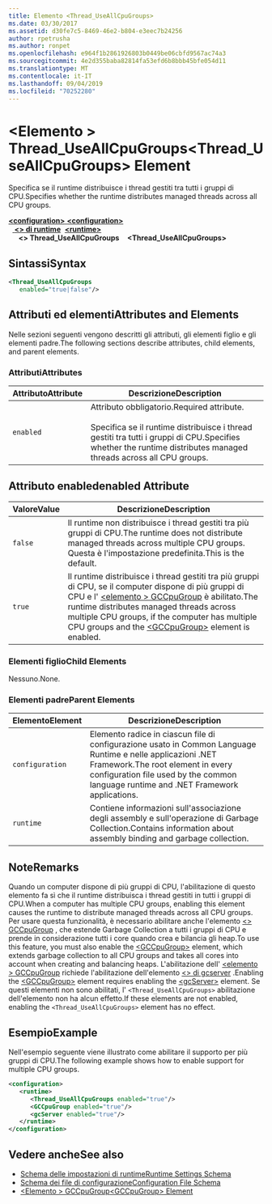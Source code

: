```yaml
---
title: Elemento <Thread_UseAllCpuGroups>
ms.date: 03/30/2017
ms.assetid: d30fe7c5-8469-46e2-b804-e3eec7b24256
author: rpetrusha
ms.author: ronpet
ms.openlocfilehash: e964f1b2861926803b0449be06cbfd9567ac74a3
ms.sourcegitcommit: 4e2d355baba82814fa53efd6b8bbb45bfe054d11
ms.translationtype: MT
ms.contentlocale: it-IT
ms.lasthandoff: 09/04/2019
ms.locfileid: "70252280"
---
```

# <a name="thread_useallcpugroups-element"></a><span data-ttu-id="e8270-102">\<Elemento > Thread_UseAllCpuGroups</span><span class="sxs-lookup"><span data-stu-id="e8270-102">\<Thread_UseAllCpuGroups> Element</span></span>

<span data-ttu-id="e8270-103">Specifica se il runtime distribuisce i thread gestiti tra tutti i gruppi di CPU.</span><span class="sxs-lookup"><span data-stu-id="e8270-103">Specifies whether the runtime distributes managed threads across all CPU groups.</span></span>

<span data-ttu-id="e8270-104">[ **\<configuration>** ](../configuration-element.md)</span><span class="sxs-lookup"><span data-stu-id="e8270-104">[**\<configuration>**](../configuration-element.md)</span></span>\
<span data-ttu-id="e8270-105">&nbsp;&nbsp;[ **\<> di runtime**](runtime-element.md)</span><span class="sxs-lookup"><span data-stu-id="e8270-105">&nbsp;&nbsp;[**\<runtime>**](runtime-element.md)</span></span>\
<span data-ttu-id="e8270-106">&nbsp;&nbsp;&nbsp;&nbsp; **\<> Thread_UseAllCpuGroups**</span><span class="sxs-lookup"><span data-stu-id="e8270-106">&nbsp;&nbsp;&nbsp;&nbsp;**\<Thread_UseAllCpuGroups>**</span></span>  

## <a name="syntax"></a><span data-ttu-id="e8270-107">Sintassi</span><span class="sxs-lookup"><span data-stu-id="e8270-107">Syntax</span></span>

```xml
<Thread_UseAllCpuGroups
   enabled="true|false"/>
```

## <a name="attributes-and-elements"></a><span data-ttu-id="e8270-108">Attributi ed elementi</span><span class="sxs-lookup"><span data-stu-id="e8270-108">Attributes and Elements</span></span>

<span data-ttu-id="e8270-109">Nelle sezioni seguenti vengono descritti gli attributi, gli elementi figlio e gli elementi padre.</span><span class="sxs-lookup"><span data-stu-id="e8270-109">The following sections describe attributes, child elements, and parent elements.</span></span>

### <a name="attributes"></a><span data-ttu-id="e8270-110">Attributi</span><span class="sxs-lookup"><span data-stu-id="e8270-110">Attributes</span></span>

|<span data-ttu-id="e8270-111">Attributo</span><span class="sxs-lookup"><span data-stu-id="e8270-111">Attribute</span></span>|<span data-ttu-id="e8270-112">Descrizione</span><span class="sxs-lookup"><span data-stu-id="e8270-112">Description</span></span>|
|---------------|-----------------|
|`enabled`|<span data-ttu-id="e8270-113">Attributo obbligatorio.</span><span class="sxs-lookup"><span data-stu-id="e8270-113">Required attribute.</span></span><br /><br /> <span data-ttu-id="e8270-114">Specifica se il runtime distribuisce i thread gestiti tra tutti i gruppi di CPU.</span><span class="sxs-lookup"><span data-stu-id="e8270-114">Specifies whether the runtime distributes managed threads across all CPU groups.</span></span>|

## <a name="enabled-attribute"></a><span data-ttu-id="e8270-115">Attributo enabled</span><span class="sxs-lookup"><span data-stu-id="e8270-115">enabled Attribute</span></span>

|<span data-ttu-id="e8270-116">Valore</span><span class="sxs-lookup"><span data-stu-id="e8270-116">Value</span></span>|<span data-ttu-id="e8270-117">Descrizione</span><span class="sxs-lookup"><span data-stu-id="e8270-117">Description</span></span>|
|-----------|-----------------|
|`false`|<span data-ttu-id="e8270-118">Il runtime non distribuisce i thread gestiti tra più gruppi di CPU.</span><span class="sxs-lookup"><span data-stu-id="e8270-118">The runtime does not distribute managed threads across multiple CPU groups.</span></span> <span data-ttu-id="e8270-119">Questa è l'impostazione predefinita.</span><span class="sxs-lookup"><span data-stu-id="e8270-119">This is the default.</span></span>|
|`true`|<span data-ttu-id="e8270-120">Il runtime distribuisce i thread gestiti tra più gruppi di CPU, se il computer dispone di più gruppi di CPU e l' [ \<elemento > GCCpuGroup](gccpugroup-element.md) è abilitato.</span><span class="sxs-lookup"><span data-stu-id="e8270-120">The runtime distributes managed threads across multiple CPU groups, if the computer has multiple CPU groups and the [\<GCCpuGroup>](gccpugroup-element.md) element is enabled.</span></span>|

### <a name="child-elements"></a><span data-ttu-id="e8270-121">Elementi figlio</span><span class="sxs-lookup"><span data-stu-id="e8270-121">Child Elements</span></span>

<span data-ttu-id="e8270-122">Nessuno.</span><span class="sxs-lookup"><span data-stu-id="e8270-122">None.</span></span>

### <a name="parent-elements"></a><span data-ttu-id="e8270-123">Elementi padre</span><span class="sxs-lookup"><span data-stu-id="e8270-123">Parent Elements</span></span>

|<span data-ttu-id="e8270-124">Elemento</span><span class="sxs-lookup"><span data-stu-id="e8270-124">Element</span></span>|<span data-ttu-id="e8270-125">Descrizione</span><span class="sxs-lookup"><span data-stu-id="e8270-125">Description</span></span>|
|-------------|-----------------|
|`configuration`|<span data-ttu-id="e8270-126">Elemento radice in ciascun file di configurazione usato in Common Language Runtime e nelle applicazioni .NET Framework.</span><span class="sxs-lookup"><span data-stu-id="e8270-126">The root element in every configuration file used by the common language runtime and .NET Framework applications.</span></span>|
|`runtime`|<span data-ttu-id="e8270-127">Contiene informazioni sull'associazione degli assembly e sull'operazione di Garbage Collection.</span><span class="sxs-lookup"><span data-stu-id="e8270-127">Contains information about assembly binding and garbage collection.</span></span>|

## <a name="remarks"></a><span data-ttu-id="e8270-128">Note</span><span class="sxs-lookup"><span data-stu-id="e8270-128">Remarks</span></span>

<span data-ttu-id="e8270-129">Quando un computer dispone di più gruppi di CPU, l'abilitazione di questo elemento fa sì che il runtime distribuisca i thread gestiti in tutti i gruppi di CPU.</span><span class="sxs-lookup"><span data-stu-id="e8270-129">When a computer has multiple CPU groups, enabling this element causes the runtime to distribute managed threads across all CPU groups.</span></span> <span data-ttu-id="e8270-130">Per usare questa funzionalità, è necessario abilitare anche l'elemento [ \<> GCCpuGroup](gccpugroup-element.md) , che estende Garbage Collection a tutti i gruppi di CPU e prende in considerazione tutti i core quando crea e bilancia gli heap.</span><span class="sxs-lookup"><span data-stu-id="e8270-130">To use this feature, you must also enable the [\<GCCpuGroup>](gccpugroup-element.md) element, which extends garbage collection to all CPU groups and takes all cores into account when creating and balancing heaps.</span></span> <span data-ttu-id="e8270-131">L'abilitazione dell' [ \<elemento > GCCpuGroup](gccpugroup-element.md) richiede l'abilitazione dell'elemento [ \<> di gcserver](gcserver-element.md) .</span><span class="sxs-lookup"><span data-stu-id="e8270-131">Enabling the [\<GCCpuGroup>](gccpugroup-element.md) element requires enabling the [\<gcServer>](gcserver-element.md) element.</span></span> <span data-ttu-id="e8270-132">Se questi elementi non sono abilitati, l' `<Thread_UseAllCpuGroups>` abilitazione dell'elemento non ha alcun effetto.</span><span class="sxs-lookup"><span data-stu-id="e8270-132">If these elements are not enabled, enabling the `<Thread_UseAllCpuGroups>` element has no effect.</span></span>

## <a name="example"></a><span data-ttu-id="e8270-133">Esempio</span><span class="sxs-lookup"><span data-stu-id="e8270-133">Example</span></span>

<span data-ttu-id="e8270-134">Nell'esempio seguente viene illustrato come abilitare il supporto per più gruppi di CPU.</span><span class="sxs-lookup"><span data-stu-id="e8270-134">The following example shows how to enable support for multiple CPU groups.</span></span>

```xml
<configuration>
   <runtime>
      <Thread_UseAllCpuGroups enabled="true"/>
      <GCCpuGroup enabled="true"/>
      <gcServer enabled="true"/>
   </runtime>
</configuration>
```

## <a name="see-also"></a><span data-ttu-id="e8270-135">Vedere anche</span><span class="sxs-lookup"><span data-stu-id="e8270-135">See also</span></span>

- [<span data-ttu-id="e8270-136">Schema delle impostazioni di runtime</span><span class="sxs-lookup"><span data-stu-id="e8270-136">Runtime Settings Schema</span></span>](index.md)
- [<span data-ttu-id="e8270-137">Schema dei file di configurazione</span><span class="sxs-lookup"><span data-stu-id="e8270-137">Configuration File Schema</span></span>](../index.md)
- [<span data-ttu-id="e8270-138">\<Elemento > GCCpuGroup</span><span class="sxs-lookup"><span data-stu-id="e8270-138">\<GCCpuGroup> Element</span></span>](gccpugroup-element.md)
